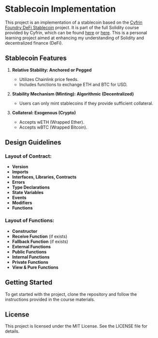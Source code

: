# Stablecoin Implementation

This project is an implementation of a stablecoin based on the [Cyfrin Foundry DeFi Stablecoin](https://github.com/Cyfrin/foundry-defi-stablecoin-f23) project. It is part of the full Solidity course provided by Cyfrin, which can be found [here](https://github.com/Cyfrin/foundry-full-course-f23) or [here](https://updraft.cyfrin.io/courses/advanced-foundry/develop-defi-protocol/). This is a personal learning project aimed at enhancing my understanding of Solidity and decentralized finance (DeFi).

## Stablecoin Features

1. **Relative Stability: Anchored or Pegged**
   - Utilizes Chainlink price feeds.
   - Includes functions to exchange ETH and BTC for USD.

2. **Stability Mechanism (Minting): Algorithmic (Decentralized)**
   - Users can only mint stablecoins if they provide sufficient collateral.

3. **Collateral: Exogenous (Crypto)**
   - Accepts wETH (Wrapped Ether).
   - Accepts wBTC (Wrapped Bitcoin).

## Design Guidelines

### Layout of Contract:
- **Version**
- **Imports**
- **Interfaces, Libraries, Contracts**
- **Errors**
- **Type Declarations**
- **State Variables**
- **Events**
- **Modifiers**
- **Functions**

### Layout of Functions:
- **Constructor**
- **Receive Function** (if exists)
- **Fallback Function** (if exists)
- **External Functions**
- **Public Functions**
- **Internal Functions**
- **Private Functions**
- **View & Pure Functions**

## Getting Started

To get started with the project, clone the repository and follow the instructions provided in the course materials.

## License

This project is licensed under the MIT License. See the LICENSE file for details.